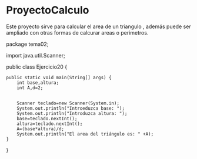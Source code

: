 # ProyectoCalculo
Este proyecto sirve  para calcular  el area de un triangulo , además puede ser ampliado con otras formas de calcurar areas o perimetros.

package tema02;

import java.util.Scanner;

public class Ejercicio20 {

	public static void main(String[] args) {
		int base,altura;
		int A,d=2;
		
		
		Scanner teclado=new Scanner(System.in);
		System.out.println("Introeduzca base: ");
		System.out.println("Introduzca altura: ");
	    base=teclado.nextInt();
	    altura=teclado.nextInt();
		A=(base*altura)/d;
		System.out.println("El area del triángulo es: " +A);
	}

}


